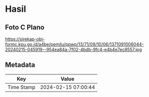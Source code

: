# Hasil

## Foto C Plano

https://sirekap-obj-formc.kpu.go.id/a4be/pemilu/ppwp/13/71/09/10/06/1371091006044-20240215-045919--954ea84a-7f02-4bdb-9fc4-e4b4e7ec8557.jpg


## Metadata

| Key        | Value               |
| ---------- | ------------------- |
| Time Stamp | 2024-02-15 07:00:44 |



